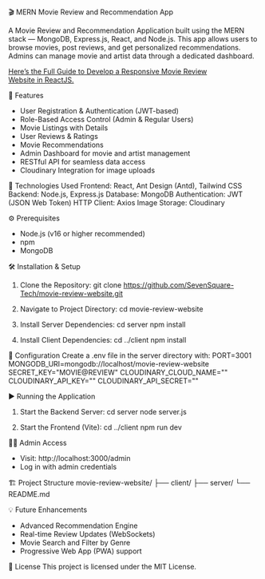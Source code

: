 🎬 MERN Movie Review and Recommendation App

A Movie Review and Recommendation Application built using the MERN stack — MongoDB, Express.js, React, and Node.js.
This app allows users to browse movies, post reviews, and get personalized recommendations.
Admins can manage movie and artist data through a dedicated dashboard.

[Here’s the Full Guide to Develop a Responsive Movie Review Website in ReactJS.](https://www.sevensquaretech.com/build-movie-review-website-reactjs-with-github-code/)

🚀 Features

- User Registration & Authentication (JWT-based)
- Role-Based Access Control (Admin & Regular Users)
- Movie Listings with Details
- User Reviews & Ratings
- Movie Recommendations
- Admin Dashboard for movie and artist management
- RESTful API for seamless data access
- Cloudinary Integration for image uploads

🧰 Technologies Used
Frontend: React, Ant Design (Antd), Tailwind CSS
Backend: Node.js, Express.js
Database: MongoDB
Authentication: JWT (JSON Web Token)
HTTP Client: Axios
Image Storage: Cloudinary

⚙️ Prerequisites

- Node.js (v16 or higher recommended)
- npm
- MongoDB

🛠️ Installation & Setup

1. Clone the Repository:
   git clone https://github.com/SevenSquare-Tech/movie-review-website.git

2. Navigate to Project Directory:
   cd movie-review-website

3. Install Server Dependencies:
   cd server
   npm install

4. Install Client Dependencies:
   cd ../client
   npm install

🔑 Configuration
Create a .env file in the server directory with:
PORT=3001
MONGODB_URI=mongodb://localhost/movie-review-website
SECRET_KEY="MOVIE@REVIEW"
CLOUDINARY_CLOUD_NAME=""
CLOUDINARY_API_KEY=""
CLOUDINARY_API_SECRET=""

▶️ Running the Application

1. Start the Backend Server:
   cd server
   node server.js

2. Start the Frontend (Vite):
   cd ../client
   npm run dev

🧑‍💻 Admin Access

- Visit: http://localhost:3000/admin
- Log in with admin credentials

🏗️ Project Structure
movie-review-website/
├── client/
├── server/
└── README.md

💡 Future Enhancements

- Advanced Recommendation Engine
- Real-time Review Updates (WebSockets)
- Movie Search and Filter by Genre
- Progressive Web App (PWA) support

🧾 License
This project is licensed under the MIT License.
